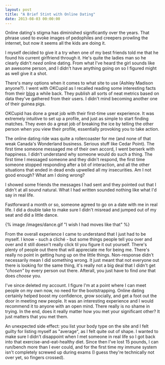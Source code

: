 ```yaml
---
layout: post
title: "A Brief Stint with Online Dating"
date: 2013-08-03 00:00:00
---
```


Online dating's stigma has diminished significantly over the years. That phrase used to evoke images of pedophiles and creepers prowling the internet, but now it seems all the kids are doing it.

I myself decided to give it a try when one of my best friends told me that he found his current girlfriend through it. He's quite the ladies man so he clearly didn't _need_ online dating. From what I've heard the girl sounds like an awesome person, and I didn't have anything going on so I figured might as well give it a shot.

There's many options when it comes to what site to use (Ashley Madison anyone?). I went with OKCupid as I recalled reading some interesting facts from their [blog](http://blog.okcupid.com/) a while back. They publish all sorts of neat metrics based on data they've gathered from their users. I didn't mind becoming another one of their guinea pigs.

OKCupid has done a great job with their first-time user experience. It was extremely intuitive to set up a profile, and just as simple to start finding matches. They even do a great job of breaking the ice by telling the other person when you view their profile, essentially provoking you to take action.

The online dating ride was quite a rollercoaster for me (and none of that weak Canada's Wonderland business. Serious stuff like Cedar Point). The first time someone messaged me of their own accord, I went berserk with happiness. I didn't understand why someone would do such a thing. The first time I messaged someone and they didn't respond, the first time someone stopped responding after a bit of interaction, and all the other situations that ended in dead ends upwelled all my insecurities. Am I not good enough? What am I doing wrong?

I showed some friends the messages I had sent and they pointed out that I didn't at all sound natural. What I had written sounded nothing like what I'd say in real life.

Fastforward a month or so, someone agreed to go on a date with me in real life. I did a double take to make sure I didn't misread and jumped out of my seat and did a little dance.

{% image /images/dance.gif "I wish I had moves like that" %}

From the overall experience I came to understand that I just had to be myself. I know - such a cliché - but some things people tell you over and over and it still doesn't really click til you figure it out yourself. There's plenty of people out there that will appreciate me for being me. There's really no point in getting hung up on the little things. Non-response didn't necessarily mean I did something wrong. It just meant that not everyone out there is looking for the same thing, it's really not a big deal that I didn't get _"chosen"_ by every person out there. Afterall, you just have to find _one_ that does _choose_ you.

I've since deleted my account. I figure I'm at a point where I can meet people on my own now, no need for the bootstrapping. Online dating certainly helped boost my confidence, grow socially, and get a foot out the door in meeting new people. It was an interesting experience and I would recommend it to anyone with an open mind. There really is no shame in trying. In the end, does it really matter how you met your significant other? It just matters that you met them.

An unexpected side effect: you list your body type on the site and I felt guilty for listing myself as "average", as I felt quite out of shape. I wanted to make sure I didn't disappoint when I met someone in real life so I got back into that exercise-and-eat-healthy diet. Since then I've lost 15 pounds, I can run/bench more than I ever could, and for the first time my immune system isn't completely screwed up during exams (I guess they're technically not over yet, so fingers crossed).
